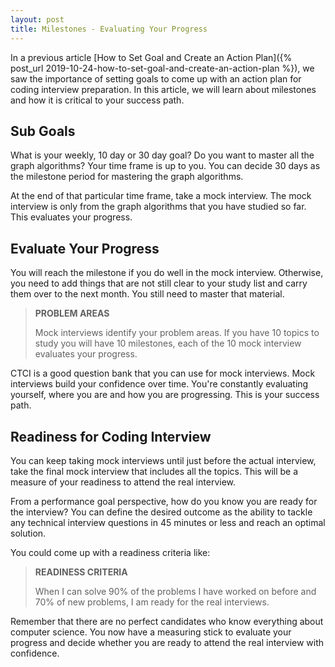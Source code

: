 ```yaml
---
layout: post
title: Milestones - Evaluating Your Progress
---
```


In a previous article [How to Set Goal and Create an Action Plan]({% post_url 2019-10-24-how-to-set-goal-and-create-an-action-plan %}), we saw the importance of setting goals to come up with an action plan for coding interview preparation. In this article, we will learn about milestones and how it is critical to your success path.

## Sub Goals

What is your weekly, 10 day or 30 day goal? Do you want to master all the graph algorithms? Your time frame is up to you. You can decide 30 days as the milestone period for mastering the graph algorithms. 

At the end of that particular time frame, take a mock interview. The mock interview is only from the graph algorithms that you have studied so far. This evaluates your progress. 

## Evaluate Your Progress

You will reach the milestone if you do well in the mock interview. Otherwise, you need to add things that are not still clear to your study list and carry them over to the next month. You still need to master that material. 

<blockquote class="note">
  <strong>PROBLEM AREAS</strong> 
  <p>
    Mock interviews identify your problem areas. If you have 10 topics to study you will have 10 milestones, each of the 10 mock interview evaluates your progress.
  </p>
</blockquote>

CTCI is a good question bank that you can use for mock interviews. Mock interviews build your confidence over time. You're constantly evaluating yourself, where you are and how you are progressing. This is your success path.

## Readiness for Coding Interview

You can keep taking mock interviews until just before the actual interview, take the final mock interview that includes all the topics. This will be a measure of your readiness to attend the real interview. 

From a performance goal perspective, how do you know you are ready for the interview? You can define the desired outcome as the ability to tackle any technical interview questions in 45 minutes or less and reach an optimal solution. 

You could come up with a readiness criteria like: 

<blockquote class="note">
  <strong>READINESS CRITERIA</strong> 
  <p>
    When I can solve 90% of the problems I have worked on before and 70% of new problems, I am ready for the real interviews.
  </p>
</blockquote>

Remember that there are no perfect candidates who know everything about computer science. You now have a measuring stick to evaluate your progress and decide whether you are ready to attend the real interview with confidence.
